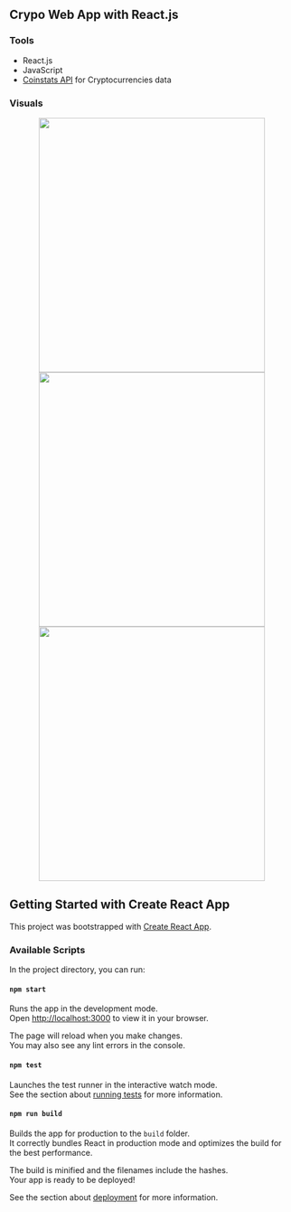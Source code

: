 ## Crypo Web App with React.js
### Tools
- React.js
- JavaScript
- [Coinstats API](https://coinstats.app/) for Cryptocurrencies data

### Visuals
<div style="text-align:center">
<img src="https://user-images.githubusercontent.com/77758884/199220663-7314f96d-35f1-4931-b45e-d2b29269af58.png" width=400 height=450 />
<img src="https://user-images.githubusercontent.com/77758884/199220701-dd24a3da-06fd-475a-b6db-2855ceff6b66.png" width=400 height=450 />
<img src="https://user-images.githubusercontent.com/77758884/199220738-3fe25fe6-d358-40c0-a9a7-c4c3d39ec4ef.png" width=400 height=450 />

</div>

## Getting Started with Create React App

This project was bootstrapped with [Create React App](https://github.com/facebook/create-react-app).

### Available Scripts

In the project directory, you can run:

#### `npm start`

Runs the app in the development mode.\
Open [http://localhost:3000](http://localhost:3000) to view it in your browser.

The page will reload when you make changes.\
You may also see any lint errors in the console.

#### `npm test`

Launches the test runner in the interactive watch mode.\
See the section about [running tests](https://facebook.github.io/create-react-app/docs/running-tests) for more information.

#### `npm run build`

Builds the app for production to the `build` folder.\
It correctly bundles React in production mode and optimizes the build for the best performance.

The build is minified and the filenames include the hashes.\
Your app is ready to be deployed!

See the section about [deployment](https://facebook.github.io/create-react-app/docs/deployment) for more information.
